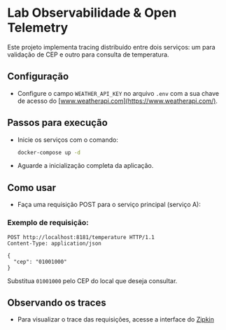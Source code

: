 # Lab Observabilidade & Open Telemetry
Este projeto implementa tracing distribuído entre dois serviços: um para validação de CEP e outro para consulta de temperatura.

## Configuração
* Configure o campo `WEATHER_API_KEY` no arquivo `.env` com a sua chave de acesso do [www.weatherapi.com](https://www.weatherapi.com/).

## Passos para execução
* Inicie os serviços com o comando:
  ```bash
  docker-compose up -d
  ```
* Aguarde a inicialização completa da aplicação.

## Como usar
 * Faça uma requisição POST para o serviço principal (serviço A):
### Exemplo de requisição:
  ```
  POST http://localhost:8181/temperature HTTP/1.1
  Content-Type: application/json

  {
    "cep": "01001000"
  }
  ```
  Substitua `01001000` pelo CEP do local que deseja consultar.
## Observando os traces
* Para visualizar o trace das requisições, acesse a interface do [Zipkin](http://localhost:9411/)